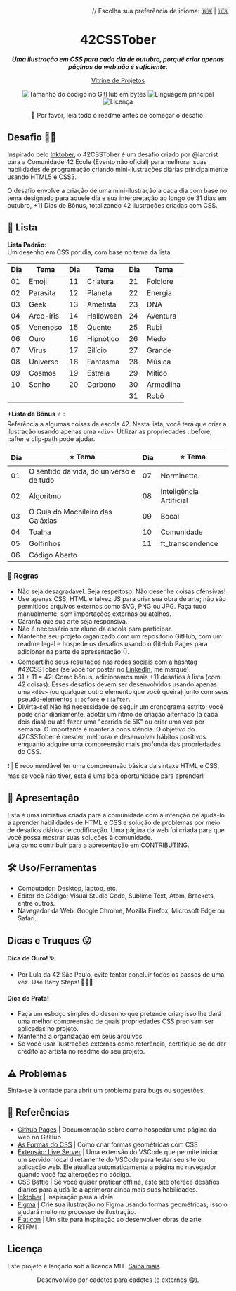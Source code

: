 <p align="right">
 // Escolha sua preferência de idioma: 
	<a href="https://github.com/mewmewdevart/42CSSTober/blob/main/README_ptBR.md">🇧🇷</a> |
	<a href="https://github.com/mewmewdevart/42CSSTober/blob/main/README.md">🇺🇸</a>
 </p>

<h1 align="center">
42CSSTober
</h1>

<p align="center">
	<b><i>Uma ilustração em CSS para cada dia de outubro, porquê criar apenas páginas da web não é suficiente.</i></b><br>
</p>

<p align="center">
  <a href="https://mewmewdevart.github.io/42CSSTober/" target="_blank">Vitrine de Projetos</a>
</p>

<p align="center">
	<img alt="Tamanho do código no GitHub em bytes" src="https://img.shields.io/github/languages/code-size/mewmewdevart/42CSSTober?color=6272a4" />
	<img alt="Linguagem principal" src="https://img.shields.io/github/languages/top/mewmewdevart/42CSSTober?color=6272a4"/>
	<img alt="Licença" src="https://img.shields.io/github/license/mewmewdevart/42CSSTober?color=6272a4"/>
</p>

<p align="center">
 📌 Por favor, leia todo o readme antes de começar o desafio.
</p>

## Desafio 🚀💫
Inspirado pelo [Inktober](https://inktober.com/rules), o 42CSSTober é um desafio criado por @larcrist para a Comunidade 42 Ecole (Evento não oficial) para melhorar suas habilidades de programação criando mini-ilustrações diárias principalmente usando HTML5 e CSS3.

O desafio envolve a criação de uma mini-ilustração a cada dia com base no tema designado para aquele dia e sua interpretação ao longo de 31 dias em outubro, +11 Dias de Bônus, totalizando 42 ilustrações criadas com CSS.

## 🎨 Lista
**Lista Padrão**: <br>
Um desenho em CSS por dia, com base no tema da lista.

| Dia  | Tema         | Dia  | Tema         | Dia  | Tema         |
| ---- | ------------ | ---- | ------------ | ---- | ------------ |
| 01   | Emoji        | 11   | Criatura     | 21   | Folclore     |
| 02   | Parasita     | 12   | Planeta      | 22   | Energia      |
| 03   | Geek         | 13   | Ametista     | 23   | DNA          |
| 04   | Arco-íris    | 14   | Halloween    | 24   | Aventura     |
| 05   | Venenoso    | 15   | Quente       | 25   | Rubi         |
| 06   | Ouro         | 16   | Hipnótico    | 26   | Medo         |
| 07   | Vírus        | 17   | Silício      | 27   | Grande       |
| 08   | Universo     | 18   | Fantasma     | 28   | Música       |
| 09   | Cosmos       | 19   | Estrela      | 29   | Mítico       |
| 10   | Sonho        | 20   | Carbono      | 30   | Armadilha    |
|      |              |      |              | 31   | Robô         |

**+Lista de Bônus** ⭐ : <br>
Referência a algumas coisas da escola 42. Nesta lista, você terá que criar a ilustração usando apenas uma `<div>`. Utilizar as propriedades ::before, ::after e clip-path pode ajudar.

| Dia  | ⭐ Tema                                        | Dia  | ⭐ Tema                     |
| ---- | --------------------------------------------- | ---- | ---------------------------- |
| 01   | O sentido da vida, do universo e de tudo     | 07   | Norminette                  |
| 02   | Algoritmo                                    | 08   | Inteligência Artificial      |
| 03   | O Guia do Mochileiro das Galáxias            | 09   | Bocal                        |
| 04   | Toalha                                       | 10   | Comunidade                   |
| 05   | Golfinhos                                   | 11   | ft_transcendence             |
| 06   | Código Aberto                               |      |                              |

### 📝 Regras
- Não seja desagradável. Seja respeitoso. Não desenhe coisas ofensivas!
- Use apenas CSS, HTML e talvez JS para criar sua obra de arte; não são permitidos arquivos externos como SVG, PNG ou JPG. Faça tudo manualmente, sem importações externas ou atalhos.
- Garanta que sua arte seja responsiva.
- Não é necessário ser aluno da escola para participar.
- Mantenha seu projeto organizado com um repositório GitHub, com um readme legal e hospede os desafios usando o GitHub Pages para adicionar na parte de apresentação 👇.
- Compartilhe seus resultados nas redes sociais com a hashtag #42CSSTober (se você for postar no [LinkedIn](https://www.linkedin.com/in/mewmewdevart/), me marque).
- 31 + 11 = 42: Como bônus, adicionamos mais +11 desafios à lista (com 42 coisas). Esses desafios devem ser desenvolvidos usando apenas uma `<div>` (ou qualquer outro elemento que você queira) junto com seus pseudo-elementos `::before` e `::after`.
- Divirta-se! Não há necessidade de seguir um cronograma estrito; você pode criar diariamente, adotar um ritmo de criação alternado (a cada dois dias) ou até fazer uma "corrida de 5K" ou criar uma vez por semana. O importante é manter a consistência. O objetivo do 42CSSTober é crescer, melhorar e desenvolver hábitos positivos enquanto adquire uma compreensão mais profunda das propriedades do CSS.

❗️ | É recomendável ter uma compreensão básica da sintaxe HTML e CSS, mas se você não tiver, esta é uma boa oportunidade para aprender!

## 📌 Apresentação
Esta é uma iniciativa criada para a comunidade com a intenção de ajudá-lo a aprender habilidades de HTML e CSS e solução de problemas por meio de desafios diários de codificação. Uma página da web foi criada para que você possa mostrar suas soluções à comunidade. <br> Leia como contribuir para a apresentação em [CONTRIBUTING](CONTRIBUTING.md).

## 🛠️ Uso/Ferramentas
- Computador: Desktop, laptop, etc.
- Editor de Código: Visual Studio Code, Sublime Text, Atom, Brackets, entre outros.
- Navegador da Web: Google Chrome, Mozilla Firefox, Microsoft Edge ou Safari.

## Dicas e Truques 😜
#### Dica de Ouro! ✨
- Por Lula da 42 São Paulo, evite tentar concluir todos os passos de uma vez. Use Baby Steps! 👶🏾🍼

#### Dica de Prata!
- Faça um esboço simples do desenho que pretende criar; isso lhe dará uma melhor compreensão de quais propriedades CSS precisam ser aplicadas no projeto.
- Mantenha a organização em seus arquivos.
- Se você usar ilustrações externas como referência, certifique-se de dar crédito ao artista no readme do seu projeto. 

## ⚠️ Problemas
Sinta-se à vontade para abrir um problema para bugs ou sugestões.

## 📎 Referências 
- [Github Pages](https://pages.github.com/) | Documentação sobre como hospedar uma página da web no GitHub
- [As Formas do CSS](https://css-tricks.com/the-shapes-of-css/) | Como criar formas geométricas com CSS
- [Extensão: Live Server](https://marketplace.visualstudio.com/items?itemName=ritwickdey.LiveServer) | Uma extensão do VSCode que permite iniciar um servidor local diretamente do VSCode para testar seu site ou aplicação web. Ele atualiza automaticamente a página no navegador quando você faz alterações no código.
- [CSS Battle](https://cssbattle.dev/) | Se você quiser praticar offline, este site oferece desafios diários para ajudá-lo a aprimorar ainda mais suas habilidades.
- [Inktober](https://inktober.com/rules) | Inspiração para a ideia
- [Figma](https://www.figma.com/) | Crie sua ilustração no Figma usando formas geométricas; isso o ajudará muito no processo de ilustração.
- [Flaticon](https://www.flaticon.com/) | Um site para inspiração ao desenvolver obras de arte.
- RTFM!

## Licença
Este projeto é lançado sob a licença MIT. [Saiba mais](LICENSE).

<p align="center"> Desenvolvido por cadetes para cadetes (e externos 😋). </p>

